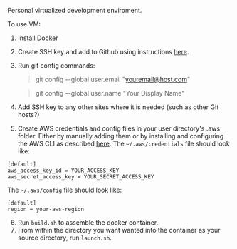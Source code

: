 Personal virtualized development enviroment.

To use VM:
1. Install Docker
1. Create SSH key and add to Github using instructions [here](https://help.github.com/articles/generating-a-new-ssh-key-and-adding-it-to-the-ssh-agent/).
1. Run git config commands:
    > git config --global user.email "youremail@host.com"

    > git config --global user.name "Your Display Name"
1. Add SSH key to any other sites where it is needed (such as other Git hosts?)
1. Create AWS credentials and config files in your user directory's .aws folder.
Either by manually adding them or by installing and configuring the AWS CLI as
described
[here](http://docs.aws.amazon.com/cli/latest/userguide/installing.html).
The `~/.aws/credentials` file should look like:
  ```
  [default]
  aws_access_key_id = YOUR_ACCESS_KEY
  aws_secret_access_key = YOUR_SECRET_ACCESS_KEY
  ```
  The  `~/.aws/config` file should look like:
  ```
  [default]
  region = your-aws-region
  ```
6. Run `build.sh` to assemble the docker container.
1. From within the directory you want wanted into the container as your source directory, run `launch.sh`.

